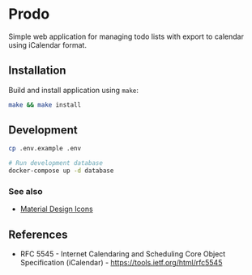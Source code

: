 # Prodo
Simple web application for managing todo lists with export to calendar using
iCalendar format.

## Installation
Build and install application using `make`:
```bash
make && make install
```

## Development
```bash
cp .env.example .env
```

```bash
# Run development database
docker-compose up -d database
```

### See also
- [Material Design Icons](https://fonts.google.com/icons/)

## References
- RFC 5545 - Internet Calendaring and Scheduling Core Object Specification (iCalendar) - https://tools.ietf.org/html/rfc5545
